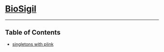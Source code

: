 # [BioSigil](https://biosigil.blogspot.com/)

---

## Table of Contents

* [singletons with plink](https://github.com/biosigil/blog/tree/master/singletons_plink)
